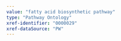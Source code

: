 ```yaml
---
value: "fatty acid biosynthetic pathway"
type: "Pathway Ontology"
xref-identifier: "0000029"
xref-dataSource: "PW"
---
```


